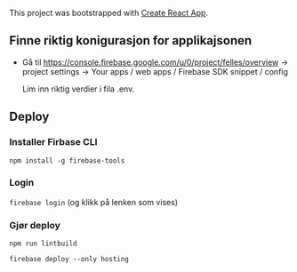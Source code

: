 This project was bootstrapped with [Create React App](https://github.com/facebook/create-react-app).

## Finne riktig konigurasjon for applikajsonen

* Gå til https://console.firebase.google.com/u/0/project/felles/overview
-> project settings
-> Your apps / web apps / Firebase SDK snippet / config
  
  Lim inn riktig verdier i fila .env.

## Deploy
### Installer Firbase CLI
`npm install -g firebase-tools`

### Login 
`firebase login` (og klikk på lenken som vises)

### Gjør deploy
`npm run lintbuild`

`firebase deploy --only hosting`
